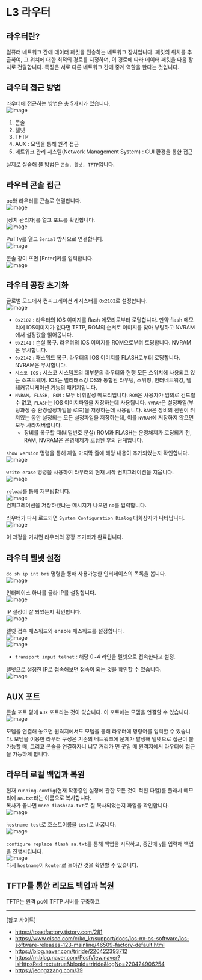 # L3 라우터

## 라우터란?

컴퓨터 네트워크 간에 데이터 패킷을 전송하는 네트워크 장치입니다. 
패킷의 위치를 추출하여, 그 위치에 대한 최적의 경로를 지정하며, 이 경로에 따라 데이터 패킷을 다음 장치로 전달합니다. 
특징은 서로 다른 네트워크 간에 중계 역할을 한다는 것입니다.

## 라우터 접근 방법

라우터에 접근하는 방법은 총 5가지가 있습니다.   
![image](https://user-images.githubusercontent.com/43658658/141886406-a4fd2e7e-bd49-4acf-898e-8647f0fb1985.png)

1. 콘솔
2. 텔넷
3. TFTP
4. AUX : 모뎀을 통해 원격 접근
5. 네트워크 관리 시스템(Network Management System) : GUI 환경을 통한 접근

실제로 실습해 볼 방법은 `콘솔, 텔넷, TFTP`입니다.

## 라우터 콘솔 접근

pc와 라우터를 콘솔로 연결합니다.   
![image](https://user-images.githubusercontent.com/43658658/141877073-fc2144c7-f745-410c-9124-7f161d62c2a6.png)   

[장치 관리자]를 열고 포트를 확인합니다.   
![image](https://user-images.githubusercontent.com/43658658/141876619-b54108b4-a7b2-47d2-905a-9aa9cb23d89d.png)    

PuTTy를 열고 `Serial` 방식으로 연결합니다.   
![image](https://user-images.githubusercontent.com/43658658/141877145-ae774f10-9f4b-470d-845b-81abf9b44827.png)   

콘솔 창이 뜨면 [Enter]키를 입력합니다.   
![image](https://user-images.githubusercontent.com/43658658/141877268-c3f148b5-1272-4373-926d-05b3c28d7924.png)   

## 라우터 공장 초기화

글로벌 모드에서 컨피그레이션 레지스터를 `0x2102`로 설정합니다.   
![image](https://user-images.githubusercontent.com/43658658/141878996-1b831211-d138-483b-aecb-be87351fd28c.png)   
* `0x2102` : 라우터의 IOS 이미지를 flash 메모리로부터 로딩합니다. 만약 flash 메모리에 IOS이미지가 없다면 TFTP, ROM의 순서로 이미지를 찾아 부팅하고 NVRAM에서 설정값을 읽어옵니다.
* `0x2141` : 손실 복구. 라우터의 IOS 이미지를 ROM으로부터 로딩합니다. NVRAM은 무시합니다.
* `0x2142` : 패스워드 복구. 라우터의 IOS 이미지를 FLASH로부터 로딩합니다. NVRAM은 무시합니다.
* `시스코 IOS` : 시스코 시스템즈의 대부분의 라우터와 현행 모든 스위치에 사용되고 있는 소프트웨어. IOS는 멀티태스킹 OS와 통합된 라우팅, 스위칭, 인터네트워킹, 텔레커뮤니케이션 기능의 패키지입니다.
* `NVRAM, FLASH, ROM` : 모두 비휘발성 메모리입니다. `ROM`은 사용자가 임의로 건드릴 수 없고, `FLASH`는 IOS 이미지파일을 저장하는데 사용됩니다. `NVRAM`은 설정파일(부팅과정 중 환경설정파일을 로드)을 저장하는데 사용됩니다. `RAM`은 장비의 전원이 켜져있는 동안 설정되는 모든 설정파일을 저장하는데, 이를 `NVRAM`에 저장하지 않으면 모두 사라져버립니다.
  * 장비를 복구할 때(비밀번호 분실) ROM과 FLASH는 운영체제가 로딩되기 전, RAM, NVRAM은 운영체제가 로딩된 후의 단계입니다. 

`show version` 명령을 통해 제일 마지막 줄에 해당 내용이 추가되었는지 확인합니다.   
![image](https://user-images.githubusercontent.com/43658658/141879755-58a48b84-d752-468f-ba63-e39b0d80ab40.png)

`write erase` 명령을 사용하여 라우터의 현재 시작 컨피그레이션을 지웁니다.   
![image](https://user-images.githubusercontent.com/43658658/141879859-70913be4-5283-41f6-abef-402ae76a80ed.png)

`reload`를 통해 재부팅합니다.   
![image](https://user-images.githubusercontent.com/43658658/141879933-3e96ed3d-a959-4e65-b264-40c3b7e78da2.png)   
컨피그레이션을 저장하겠냐는 메시지가 나오면 `no`를 입력합니다.

라우터가 다시 로드되면 `System Configuration Dialog` 대화상자가 나타납니다.   
![image](https://user-images.githubusercontent.com/43658658/141880538-9be035bb-996f-486d-bab1-374d1e503572.png)   

이 과정을 거치면 라우터의 공장 초기화가 완료됩니다.

## 라우터 텔넷 설정

`do sh ip int bri` 명령을 통해 사용가능한 인터페이스의 목록을 봅니다.   
![image](https://user-images.githubusercontent.com/43658658/141884645-ee8d0ba1-5158-4e13-9bf8-de8eccea5fd7.png)

인터페이스 하나를 골라 IP를 설정합니다.   
![image](https://user-images.githubusercontent.com/43658658/141884813-b4df284e-7494-4a71-9ff2-45fb1b22cc2f.png)

IP 설정이 잘 되었는지 확인합니다.   
![image](https://user-images.githubusercontent.com/43658658/141884781-80a9be60-6bb8-4dfe-b1df-a2f938861682.png)

텔넷 접속 패스워드와 enable 패스워드를 설정합니다.   
![image](https://user-images.githubusercontent.com/43658658/141886139-2612996b-408a-499d-b5c9-71cde1f1679b.png)   
![image](https://user-images.githubusercontent.com/43658658/141886174-532d980e-5211-4129-97b9-aaca54e6d638.png)   
* `transport input telnet` : 해당 0~4 라인을 텔넷으로 접속한다고 설정.

텔넷으로 설정한 IP로 접속해보면 접속이 되는 것을 확인할 수 있습니다.   
![image](https://user-images.githubusercontent.com/43658658/141885076-07c96ef5-3f92-4b30-99c9-c2d29971f85b.png)

## AUX 포트

콘솔 포트 밑에 `AUX` 포트라는 것이 있습니다.
이 포트에는 모뎀을 연결할 수 있습니다.   
![image](https://user-images.githubusercontent.com/43658658/141877720-7236accd-bdca-45ed-b79e-25836040c7b9.png)   

모뎀을 연결해 놓으면 원격지에서도 모뎀을 통해 라우터에 명령어를 입력할 수 있습니다.
모뎀을 이용한 라우터 구성은 기존의 네트워크에 문제가 발생해 텔넷으로 접근이 불가능할 때, 그리고 콘솔을 연결하자니 너무 거리가 먼 곳일 때 원격지에서 라우터에 접근을 가능하게 합니다.

## 라우터 로컬 백업과 복원

현재 `running-config`(현재 작동중인 설정에 관한 모든 것이 적힌 파일)를 플래시 메모리에 `aa.txt`라는 이름으로 복사합니다.   
복사가 끝나면 `more flash:aa.txt`로 잘 복사되었는지 파일을 확인합니다.   
![image](https://user-images.githubusercontent.com/43658658/141887366-a048add4-6693-404f-9e13-4e724ba18f03.png)   

`hostname test`로 호스트이름을 `test`로 바꿉니다.   
![image](https://user-images.githubusercontent.com/43658658/141887596-eac95b38-fce9-44fd-bed8-7f87e1c8fbef.png)   

`configure replace flash aa.txt`를 통해 백업을 시작하고, 중간에 `y`를 입력해 백업을 진행시킵니다.   
![image](https://user-images.githubusercontent.com/43658658/141887728-86bc27fd-f83a-4d0e-aecd-a745847f48bf.png)   
다시 `hostname`이 `Router`로 돌아간 것을 확인할 수 있습니다.

## TFTP를 통한 리모트 백업과 복원

TFTP는 원격 pc에 TFTP 서버를 구축하고

---

[참고 사이트]   
* https://toastfactory.tistory.com/281
* https://www.cisco.com/c/ko_kr/support/docs/ios-nx-os-software/ios-software-releases-123-mainline/46509-factory-default.html
* https://blog.naver.com/triride/220422393712
* https://m.blog.naver.com/PostView.naver?isHttpsRedirect=true&blogId=triride&logNo=220424906254
* https://jeongzzang.com/39
